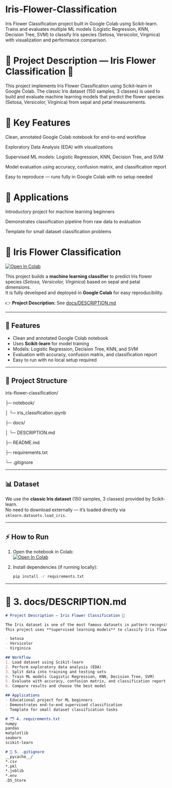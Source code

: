 # Iris-Flower-Classification
Iris Flower Classification project built in Google Colab using Scikit-learn. Trains and evaluates multiple ML models (Logistic Regression, KNN, Decision Tree, SVM) to classify Iris species (Setosa, Versicolor, Virginica) with visualization and performance comparison.

# 📌 Project Description — Iris Flower Classification 🌸

This project implements Iris Flower Classification using Scikit-learn in Google Colab.
The classic Iris dataset (150 samples, 3 classes) is used to build and evaluate machine learning models that predict the flower species (Setosa, Versicolor, Virginica) from sepal and petal measurements.

# 🔑 Key Features

Clean, annotated Google Colab notebook for end-to-end workflow

Exploratory Data Analysis (EDA) with visualizations

Supervised ML models: Logistic Regression, KNN, Decision Tree, and SVM

Model evaluation using accuracy, confusion matrix, and classification report

Easy to reproduce — runs fully in Google Colab with no setup needed

# 🎯 Applications

Introductory project for machine learning beginners

Demonstrates classification pipeline from raw data to evaluation

Template for small dataset classification problems

# 🌸 Iris Flower Classification

[![Open In Colab](https://colab.research.google.com/assets/colab-badge.svg)](https://colab.research.google.com/github/your_github_username/iris-flower-classification/blob/main/notebook/iris_classification.ipynb)

This project builds a **machine learning classifier** to predict Iris flower species (*Setosa, Versicolor, Virginica*) based on sepal and petal dimensions.  
It is fully developed and deployed in **Google Colab** for easy reproducibility.

👉 **Project Description:** See [docs/DESCRIPTION.md](docs/DESCRIPTION.md)

---

## 🚀 Features
- Clean and annotated Google Colab notebook
- Uses **Scikit-learn** for model training
- Models: Logistic Regression, Decision Tree, KNN, and SVM
- Evaluation with accuracy, confusion matrix, and classification report
- Easy to run with no local setup required

---

## 📂 Project Structure

iris-flower-classification/

├─ notebook/

│ └─ iris_classification.ipynb

├─ docs/

│ └─ DESCRIPTION.md

├─ README.md

├─ requirements.txt

└─ .gitignore


---

## 📊 Dataset
We use the **classic Iris dataset** (150 samples, 3 classes) provided by Scikit-learn.  
No need to download externally — it’s loaded directly via `sklearn.datasets.load_iris`.

---

## ⚡ How to Run

1. Open the notebook in Colab:  
   [![Open In Colab](https://colab.research.google.com/assets/colab-badge.svg)](https://colab.research.google.com/drive/1e1MLMozaCmEtWbKNNvrXQZ1LgiIc4Ogt?usp=sharing)

2. Install dependencies (if running locally):
   ```bash
   pip install -r requirements.txt

   
---

# 📝 3. docs/DESCRIPTION.md

```markdown
# Project Description — Iris Flower Classification 🌸

The Iris dataset is one of the most famous datasets in pattern recognition and machine learning.  
This project uses **supervised learning models** to classify Iris flowers into three species:

- Setosa  
- Versicolor  
- Virginica  

## Workflow
1. Load dataset using Scikit-learn
2. Perform exploratory data analysis (EDA)
3. Split data into training and testing sets
4. Train ML models (Logistic Regression, KNN, Decision Tree, SVM)
5. Evaluate with accuracy, confusion matrix, and classification report
6. Compare results and choose the best model

## Applications
- Educational project for ML beginners
- Demonstrates end-to-end supervised classification
- Template for small dataset classification tasks

# 🗂️ 4. requirements.txt
numpy
pandas
matplotlib
seaborn
scikit-learn

# 🚫 5. .gitignore
__pycache__/
*.csv
*.pkl
*.joblib
*.env
.DS_Store

